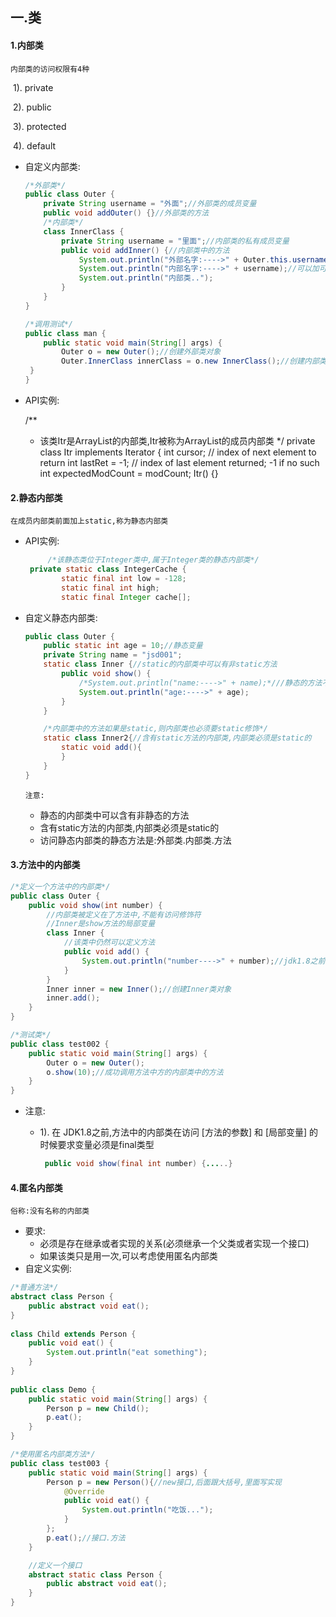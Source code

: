 ## 一.类

#### 1.内部类

``内部类的访问权限有4种``

​	1). private

​	2). public

​	3). protected

​	4). default



- 自定义内部类:

   ````java
   /*外部类*/
   public class Outer {
       private String username = "外面";//外部类的成员变量
       public void addOuter() {}//外部类的方法
       /*内部类*/
       class InnerClass {
           private String username = "里面";//内部类的私有成员变量
           public void addInner() {//内部类中的方法
               System.out.println("外部名字:---->" + Outer.this.username);//必须加this
               System.out.println("内部名字:---->" + username);//可以加可以不加this
               System.out.println("内部类..");
           }
       }
   }
   
   /*调用测试*/
   public class man {
       public static void main(String[] args) {
           Outer o = new Outer();//创建外部类对象
           Outer.InnerClass innerClass = o.new InnerClass();//创建内部类对象
   	}
   }
   ````




- API实例:

   	/**
   	 * 该类Itr是ArrayList的内部类,Itr被称为ArrayList的成员内部类
   	 */
   	private class Itr implements Iterator<E> {
   	    int cursor;       // index of next element to return
   	    int lastRet = -1; // index of last element returned; -1 if no such
   	    int expectedModCount = modCount;
   	    Itr() {}



#### 2.静态内部类

``在成员内部类前面加上static,称为静态内部类``

- API实例:

   ````java
    	/*该静态类位于Integer类中,属于Integer类的静态内部类*/
   	private static class IntegerCache {
           static final int low = -128;
           static final int high;
           static final Integer cache[];
   ````



- 自定义静态内部类:

   ````java
   public class Outer {
       public static int age = 10;//静态变量
       private String name = "jsd001";
       static class Inner {//static的内部类中可以有非static方法
           public void show() {
               /*System.out.println("name:---->" + name);*///静态的方法不能调用动态的成员
               System.out.println("age:---->" + age);
           }
       }
   
       /*内部类中的方法如果是static,则内部类也必须要static修饰*/
       static class Inner2{//含有static方法的内部类,内部类必须是static的
           static void add(){
           }
       }
   }
   ````

   ``注意:``

   - 静态的内部类中可以含有非静态的方法
   - 含有static方法的内部类,内部类必须是static的
   - 访问静态内部类的静态方法是:外部类.内部类.方法

#### 3.方法中的内部类

````Java
/*定义一个方法中的内部类*/
public class Outer {
    public void show(int number) {
        //内部类被定义在了方法中,不能有访问修饰符
        //Inner是show方法的局部变量
        class Inner {
            //该类中仍然可以定义方法
            public void add() {
                System.out.println("number---->" + number);//jdk1.8之前该处会显示错误
            }
        }
        Inner inner = new Inner();//创建Inner类对象
        inner.add();
    }
}

/*测试类*/
public class test002 {
    public static void main(String[] args) {
        Outer o = new Outer();
        o.show(10);//成功调用方法中方的内部类中的方法
    }
}
````

- 注意:

   - 1). 在 JDK1.8之前,方法中的内部类在访问 [方法的参数] 和 [局部变量] 的时候要求变量必须是final类型

      ````java
       public void show(final int number) {.....}
      ````



#### 4.匿名内部类

``俗称:没有名称的内部类``

- 要求:
   - 必须是存在继承或者实现的关系(必须继承一个父类或者实现一个接口)
   - 如果该类只是用一次,可以考虑使用匿名内部类
- 自定义实例:

````java
/*普通方法*/
abstract class Person {
    public abstract void eat();
}
 
class Child extends Person {
    public void eat() {
        System.out.println("eat something");
    }
}
 
public class Demo {
    public static void main(String[] args) {
        Person p = new Child();
        p.eat();
    }
}

/*使用匿名内部类方法*/
public class test003 {
    public static void main(String[] args) {
        Person p = new Person(){//new接口,后面跟大括号,里面写实现
            @Override
            public void eat() {
                System.out.println("吃饭...");
            }
        };
        p.eat();//接口.方法
    }

    //定义一个接口
    abstract static class Person {
        public abstract void eat();
    }
}
````







